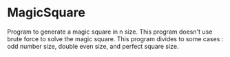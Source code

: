 # MagicSquare
Program to generate a magic square in n size. This program doesn't use brute force to solve the magic square. This program divides to some cases : odd number size, double even size, and perfect square size.
